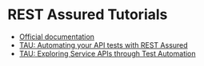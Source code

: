 # REST Assured Tutorials

* [Official documentation](https://github.com/rest-assured/rest-assured/wiki/GettingStarted)
* [TAU: Automating your API tests with REST Assured](https://testautomationu.applitools.com/automating-your-api-tests-with-rest-assured/)
* [TAU: Exploring Service APIs through Test Automation](https://testautomationu.applitools.com/exploring-service-apis-through-test-automation/)

